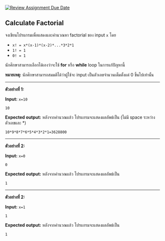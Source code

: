 [![Review Assignment Due Date](https://classroom.github.com/assets/deadline-readme-button-22041afd0340ce965d47ae6ef1cefeee28c7c493a6346c4f15d667ab976d596c.svg)](https://classroom.github.com/a/x4a4oDI5)
## Calculate Factorial

จงเขียนโปรแกรมเพื่อแสดงและคำนวณหา factorial ของ input `x` โดย
* `x! = x*(x-1)*(x-2)*...*3*2*1`
* `1! = 1`
* `0! = 1`

นักศึกษาสามารถเลือกได้เองว่าจะใช้ **for** หรือ **while** loop ในการแก้ปัญหานี้

**หมายเหตุ:** นักศึกษาสามารถสมมติได้ว่าผู้ใช้จะ input เป็นตัวเลขจำนวนเต็มตั้งแต่ 0 ขึ้นไปเท่านั้น 
<hr>

**ตัวอย่างที่ 1:**

**Input:** `x=10`
```
10
```
**Expected output:** หลังจากคำนวณแล้ว โปรแกรมจะแสดงผลลัพธ์เป็น (ไม่มี space ระหว่างตัวเลขและ *)
```
10*9*8*7*6*5*4*3*2*1=3628800
```
<hr>

**ตัวอย่างที่ 2:**

**Input:** `x=0`
```
0
```
**Expected output:** หลังจากคำนวณแล้ว โปรแกรมจะแสดงผลลัพธ์เป็น
```
1
```
<hr>

**ตัวอย่างที่ 2:**

**Input:** `x=1`
```
1
```
**Expected output:** หลังจากคำนวณแล้ว โปรแกรมจะแสดงผลลัพธ์เป็น
```
1
```
